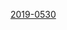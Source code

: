 
[2019-0530](itms-services://?action=download-manifest&url=https://ayn2110.github.io/MuMoApp/manifest.plist)



